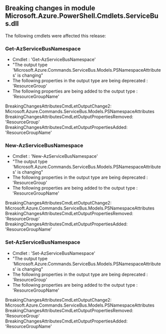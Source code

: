 ## Breaking changes in module Microsoft.Azure.PowerShell.Cmdlets.ServiceBus.dll

 The following cmdlets were affected this release:




### **Get-AzServiceBusNamespace**
 - Cmdlet : 'Get-AzServiceBusNamespace'
 - "The output type 'Microsoft.Azure.Commands.ServiceBus.Models.PSNamespaceAttributes' is changing"
 - The following properties in the output type are being deprecated :
 'ResourceGroup'
- The following properties are being added to the output type :
 'ResourceGroupName'


BreakingChangesAttributesCmdLetOutputChange2: Microsoft.Azure.Commands.ServiceBus.Models.PSNamespaceAttributes
BreakingChangesAttributesCmdLetOutputPropertiesRemoved:  'ResourceGroup'
BreakingChangesAttributesCmdLetOutputPropertiesAdded:  'ResourceGroupName'





### **New-AzServiceBusNamespace**
 - Cmdlet : 'New-AzServiceBusNamespace'
 - "The output type 'Microsoft.Azure.Commands.ServiceBus.Models.PSNamespaceAttributes' is changing"
 - The following properties in the output type are being deprecated :
 'ResourceGroup'
- The following properties are being added to the output type :
 'ResourceGroupName'


BreakingChangesAttributesCmdLetOutputChange2: Microsoft.Azure.Commands.ServiceBus.Models.PSNamespaceAttributes
BreakingChangesAttributesCmdLetOutputPropertiesRemoved:  'ResourceGroup'
BreakingChangesAttributesCmdLetOutputPropertiesAdded:  'ResourceGroupName'





### **Set-AzServiceBusNamespace**
 - Cmdlet : 'Set-AzServiceBusNamespace'
 - "The output type 'Microsoft.Azure.Commands.ServiceBus.Models.PSNamespaceAttributes' is changing"
 - The following properties in the output type are being deprecated :
 'ResourceGroup'
- The following properties are being added to the output type :
 'ResourceGroupName'


BreakingChangesAttributesCmdLetOutputChange2: Microsoft.Azure.Commands.ServiceBus.Models.PSNamespaceAttributes
BreakingChangesAttributesCmdLetOutputPropertiesRemoved:  'ResourceGroup'
BreakingChangesAttributesCmdLetOutputPropertiesAdded:  'ResourceGroupName'




